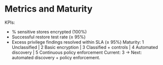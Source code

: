 # Metrics and Maturity
KPIs:
- % sensitive stores encrypted (100%)
- Successful restore test rate (≥ 95%)
- Excess privilege findings resolved within SLA (≥ 95%)
Maturity:
1 Unclassified | 2 Basic encryption | 3 Classified + controls | 4 Automated discovery | 5 Continuous policy enforcement
Current: 3 → Next: automated discovery + policy enforcement.

